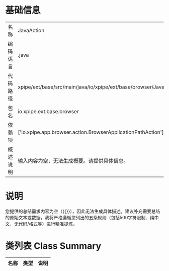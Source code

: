 # 基础信息

|      |      |
|------|------|
| 名称 | JavaAction |
| 编码语言 | .java |
| 代码路径 | xpipe/ext/base/src/main/java/io/xpipe/ext/base/browser/JavaAction.java |
| 包名 | io.xpipe.ext.base.browser |
| 依赖项 | ['io.xpipe.app.browser.action.BrowserApplicationPathAction'] |
| 概述说明 | 输入内容为空，无法生成概要。请提供具体信息。 |

# 说明

您提供的总结需求内容为空（{{}}），因此无法生成具体描述。建议补充需要总结的原始文本或数据，我将严格遵循您列出的五条规则（包括500字符限制、纯中文、无代码/格式等）进行精准提炼。

# 类列表 Class Summary

| 名称   | 类型  | 说明 |
|-------|------|-------------|




